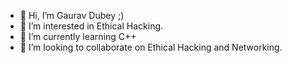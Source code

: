 - 👋 Hi, I’m Gaurav Dubey ;)
- 👀 I’m interested in Ethical Hacking.
- 🌱 I’m currently learning C++
- 💞️ I’m looking to collaborate on Ethical Hacking and Networking.

<!---
Gauravdubeyy/Gauravdubeyy is a ✨ special ✨ repository because its `README.md` (this file) appears on your GitHub profile.
You can click the Preview link to take a look at your changes.
--->
